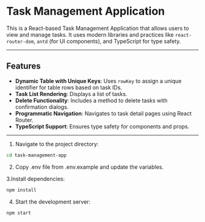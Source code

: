 # Task Management Application

This is a React-based Task Management Application that allows users to view and manage tasks. It uses modern libraries and practices like `react-router-dom`, `antd` (for UI components), and TypeScript for type safety.

---

## Features

- **Dynamic Table with Unique Keys**: Uses `rowKey` to assign a unique identifier for table rows based on task IDs.
- **Task List Rendering**: Displays a list of tasks.
- **Delete Functionality**: Includes a method to delete tasks with confirmation dialogs.
- **Programmatic Navigation**: Navigates to task detail pages using React Router.
- **TypeScript Support**: Ensures type safety for components and props.

---

1. Navigate to the project directory:
```bash
cd task-management-app
```
2. Copy .env file from .env.example and update the variables.

3.Install dependencies:
```bash
npm install
```
4. Start the development server:
```bash
npm start
```